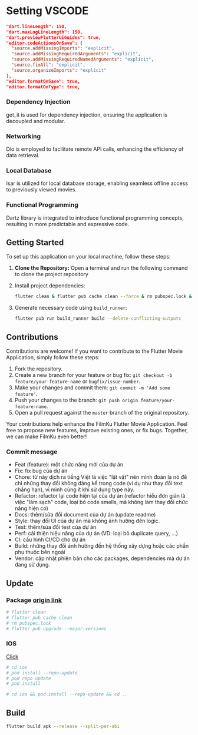 # Setting VSCODE

```json
"dart.lineLength": 150,
"dart.maxLogLineLength": 150,
"dart.previewFlutterUiGuides": true,
"editor.codeActionsOnSave": {
  "source.addMissingImports": "explicit",
  "source.addMissingRequiredArguments": "explicit",
  "source.addMissingRequiredNamedArguments": "explicit",
  "source.fixAll": "explicit",
  "source.organizeImports": "explicit"
},
"editor.formatOnSave": true,
"editor.formatOnType": true,
```

### Dependency Injection

get_it is used for dependency injection, ensuring the application is decoupled and modular.

### Networking

Dio is employed to facilitate remote API calls, enhancing the efficiency of data retrieval.

### Local Database

Isar is utilized for local database storage, enabling seamless offline access to previously viewed movies.

### Functional Programming

Dartz library is integrated to introduce functional programming concepts, resulting in more predictable and expressive code.

## Getting Started

To set up this application on your local machine, follow these steps:

1. **Clone the Repository:** Open a terminal and run the following command to clone the project repository

2. Install project dependencies:
   ```bash
   flutter clean & flutter pub cache clean --force & rm pubspec.lock & flutter pub get --no-example
   ```
3. Generate necessary code using `build_runner`:
   ```bash
   flutter pub run build_runner build --delete-conflicting-outputs
   ```

## Contributions

Contributions are welcome! If you want to contribute to the Flutter Movie Application, simply follow these steps:

1. Fork the repository.
2. Create a new branch for your feature or bug fix: `git checkout -b feature/your-feature-name` or `bugfix/issue-number`.
3. Make your changes and commit them: `git commit -m 'Add some feature'`.
4. Push your changes to the branch: `git push origin feature/your-feature-name`.
5. Open a pull request against the `master` branch of the original repository.

Your contributions help enhance the FilmKu Flutter Movie Application. Feel free to propose new features, improve existing ones, or fix bugs. Together, we can make FilmKu even better!

### Commit message

- Feat (feature): một chức năng mới của dự án
- Fix: fix bug của dự án
- Chore: từ này dịch ra tiếng Việt là việc "lặt vặt" nên mình đoán là nó để chỉ những thay đổi không đáng kể trong code (ví dụ như thay đổi text chẳng hạn), vì mình cũng ít khi sử dụng type này.
- Refactor: refactor lại code hiện tại của dự án (refactor hiểu đơn giản là việc "làm sạch" code, loại bỏ code smells, mà không làm thay đổi chức năng hiện có)
- Docs: thêm/sửa đổi document của dự án (update readme)
- Style: thay đổi UI của dự án mà không ảnh hưởng đến logic.
- Test: thêm/sửa đổi test của dự án
- Perf: cải thiện hiệu năng của dự án (VD: loại bỏ duplicate query, ...)
- CI: cấu hình CI/CD cho dự án
- Build: những thay đổi ảnh hưởng đến hệ thống xây dựng hoặc các phần phụ thuộc bên ngoài
- Vendor: cập nhật phiên bản cho các packages, dependencies mà dự án đang sử dụng.

## Update

### Package [origin link](https://stackoverflow.com/questions/57764070/how-to-automatically-upgrade-flutter-dependencies)

```bash
# flutter clean
# flutter pub cache clean
# rm pubspec.lock
# flutter pub upgrade --major-versions
```

### IOS

[Click](https://stackoverflow.com/questions/59362862/flutter-ios-build-failed-an-error-of-pod-files-podfile-is-out-of-date)

```bash
# cd ios
# pod install --repo-update
# pod repo update
# pod install

# cd ios && pod install --repo-update && cd ..
```

## Build

```bash
flutter build apk --release --split-per-abi
```
